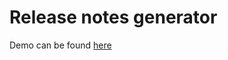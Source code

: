 # Release notes generator
Demo can be found [here](https://drive.google.com/file/d/1Ml3CI-hUli0eKDlXNaCwZoEFQFZGuXEO/view?usp=sharing)

